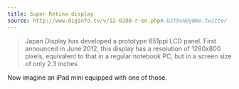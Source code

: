 ```yaml
---
title: Super Retina display
source: http://www.diginfo.tv/v/12-0208-r-en.php#.UJt9vHUyNmo.twitter
---
```


> Japan Display has developed a prototype 651ppi LCD panel. First announced in June 2012, this display has a resolution of 1280x800 pixels, equivalent to that in a regular notebook PC, but in a screen size of only 2.3 inches

Now imagine an iPad mini equipped with one of those.